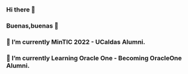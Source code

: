 ### Hi there 👋
### Buenas,buenas 👋
### 🌱 I’m currently MinTIC 2022 - UCaldas Alumni.
### 🌱 I’m currently Learning Oracle One - Becoming OracleOne Alumni.





<!--
**AndresBaeza/AndresBaeza** is a ✨ _special_ ✨ repository because its `README.md` (this file) appears on your GitHub profile.

Here are some ideas to get you started:

- 🔭 I’m currently working on ...
- 🌱 I’m currently learning ...
- 👯 I’m looking to collaborate on ...
- 🤔 I’m looking for help with ...
- 💬 Ask me about ...
- 📫 How to reach me: ...
- 😄 Pronouns: ...
- ⚡ Fun fact: ...
-->

